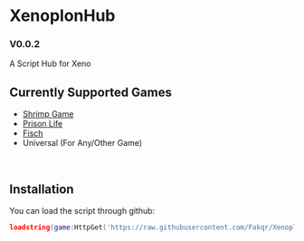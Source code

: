 # XenoplonHub
### V0.0.2
A Script Hub for Xeno
<br/>

## Currently Supported Games
- [Shrimp Game](https://www.roblox.com/games/7606564092/Shrimp-Game)
- [Prison Life](https://www.roblox.com/games/155615604/Prison-Life)
- [Fisch](https://www.roblox.com/games/16732694052/Fisch)
- Universal (For Any/Other Game)
<br/>

## Installation
You can load the script through github:
```lua
loadstring(game:HttpGet('https://raw.githubusercontent.com/Fakqr/XenoplonHub/refs/heads/main/main.lua'))()
```
